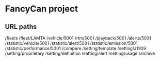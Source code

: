 # FancyCan project

## URL paths
/fleets
/fleet/LAMTA
/vehicle/5001
/rtm/5001
/playback/5001
/alerts/5001
/statistic/vehicle/5001
/statistic/alert/5001
/statistic/emission/5001
/statistic/performance/5001
/compare
/setting/template
/setting/J1939
/setting/proprietary
/setting/definition
/setting/alert
/setting/usage
/archive